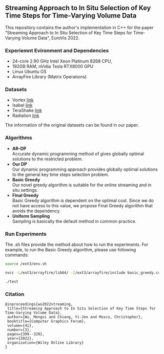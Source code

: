 ## Streaming Approach to In Situ Selection of Key Time Steps for Time‐Varying Volume Data

This repository contains the author's implementation in C++ for the paper "Streaming Approach to In Situ Selection of Key Time Steps for Time‐Varying Volume Data", EuroVis 2022.

### Experiemnt Evironment and Dependencies
- 24-core 2.90 GHz Intel Xeon Platinum 8268 CPU,
- 192GB RAM, nVidia Tesla RTX8000 GPU
- Linux Ubuntu OS
- ArrayFire Library (Matrix Operations)

### Datasets
- Vortex [link](https://drive.google.com/file/d/1Ji7CAZcSvys8BI29e8xEvk66MdargPyn/view?usp=sharing)
- Isabel [link](https://drive.google.com/file/d/18yIl9eE8Pu2GdvUwgoIodZq0ghDmXR4j/view?usp=sharing)
- TeraShake [link](https://drive.google.com/file/d/1xMWNbJbw9PUfpeDIxD6ujdUHO-TzS-qs/view?usp=sharing)
- Radiation [link](https://drive.google.com/drive/folders/14chKxQ9NrumRHHaVbtcglAILwdEgb94y?usp=sharing)

The information of the original datasets can be found in our paper.

### Algorithms
- <strong> AR-DP </strong> <br />
  Accurate dynamic programming method of gives globally optimal solutions to the restricted problem.
- <strong> Our DP </strong> <br />
  Our dynamic programming approach provides globally optimal solutions to the general key time steps selection problem.
- <strong> Basic Greedy </strong> <br />
  Our novel greedy algorithm is suitable for the online streaming and in situ settings.
- <strong> Final Greedy </strong> <br />
  Basic Greedy algorithm is dependent on the optimal cost. Since we do not have access to this value, we propose Final Greedy algorithm that avoids the dependency.
- <strong> Uniform Sampling </strong> <br />
  Sampling is basically the default method in common practice.

### Run Experiments
The .sh files provide the method about how to run the experiments. For example, to run the Basic Greedy algorithm, please use following commands:
 ```bash
source /ext3/env.sh

nvcc -L/ext3/arrayfire/lib64/ -I/ext3/arrayfire/include basic_greedy.cu timer.cu -o test -lafcuda -lcusolver -lcudart -lcufft -lcublas

./test

 ```
 ### Citation
 ```
@inproceedings{wu2022streaming,
  title={Streaming Approach to In Situ Selection of Key Time Steps for Time-Varying Volume Data},
  author={Wu, Mengxi and Chiang, Yi-Jen and Musco, Christopher},
  booktitle={Computer Graphics Forum},
  volume={41},
  number={3},
  pages={309--320},
  year={2022},
  organization={Wiley Online Library}
}
```
